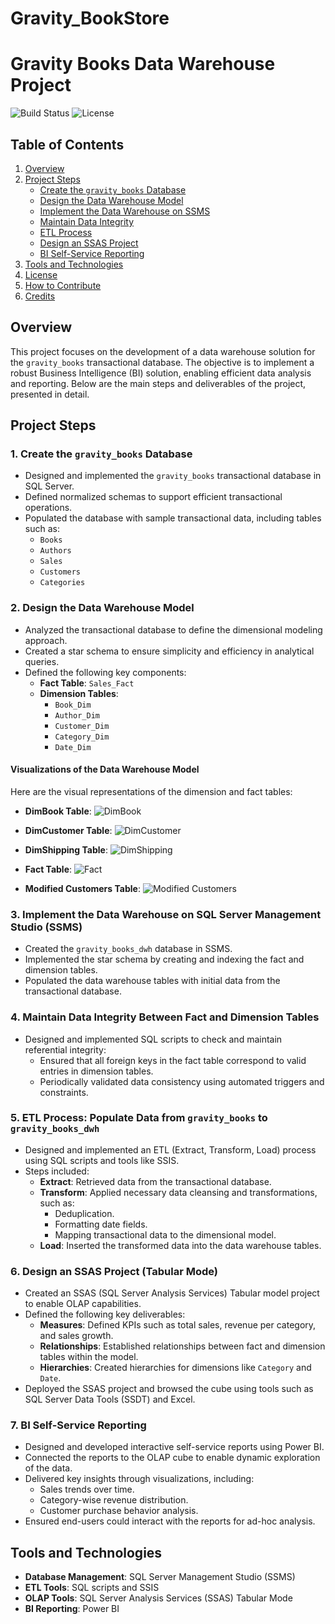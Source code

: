 # Gravity_BookStore
# Gravity Books Data Warehouse Project

![Build Status](https://img.shields.io/badge/build-passing-brightgreen)
![License](https://img.shields.io/badge/license-MIT-blue)

## Table of Contents
1. [Overview](#overview)
2. [Project Steps](#project-steps)
   - [Create the `gravity_books` Database](#1-create-the-gravity_books-database)
   - [Design the Data Warehouse Model](#2-design-the-data-warehouse-model)
   - [Implement the Data Warehouse on SSMS](#3-implement-the-data-warehouse-on-sql-server-management-studio-ssms)
   - [Maintain Data Integrity](#4-maintain-data-integrity-between-fact-and-dimension-tables)
   - [ETL Process](#5-etl-process-populate-data-from-gravity_books-to-gravity_books_dwh)
   - [Design an SSAS Project](#6-design-an-ssas-project-tabular-mode)
   - [BI Self-Service Reporting](#7-bi-self-service-reporting)
3. [Tools and Technologies](#tools-and-technologies)
4. [License](#license)
5. [How to Contribute](#how-to-contribute)
6. [Credits](#credits)

## Overview
This project focuses on the development of a data warehouse solution for the `gravity_books` transactional database. The objective is to implement a robust Business Intelligence (BI) solution, enabling efficient data analysis and reporting. Below are the main steps and deliverables of the project, presented in detail.

## Project Steps
### 1. Create the `gravity_books` Database
- Designed and implemented the `gravity_books` transactional database in SQL Server.
- Defined normalized schemas to support efficient transactional operations.
- Populated the database with sample transactional data, including tables such as:
  - `Books`
  - `Authors`
  - `Sales`
  - `Customers`
  - `Categories`

### 2. Design the Data Warehouse Model
- Analyzed the transactional database to define the dimensional modeling approach.
- Created a star schema to ensure simplicity and efficiency in analytical queries.
- Defined the following key components:
  - **Fact Table**: `Sales_Fact`
  - **Dimension Tables**:
    - `Book_Dim`
    - `Author_Dim`
    - `Customer_Dim`
    - `Category_Dim`
    - `Date_Dim`

#### Visualizations of the Data Warehouse Model
Here are the visual representations of the dimension and fact tables:

- **DimBook Table**:
  ![DimBook](https://github.com/OmarM710/Gravity_BookStore/blob/main/screen%20shots/DimBook.png?raw=true)

- **DimCustomer Table**:
  ![DimCustomer](https://github.com/OmarM710/Gravity_BookStore/blob/main/screen%20shots/DimCustomer.png?raw=true)

- **DimShipping Table**:
  ![DimShipping](https://github.com/OmarM710/Gravity_BookStore/blob/main/screen%20shots/DimShipping.png?raw=true)

- **Fact Table**:
  ![Fact](https://github.com/OmarM710/Gravity_BookStore/blob/main/screen%20shots/Fact%20.png?raw=true)

- **Modified Customers Table**:
  ![Modified Customers](https://github.com/OmarM710/Gravity_BookStore/blob/main/screen%20shots/modfied%20cutomers.png?raw=true)

### 3. Implement the Data Warehouse on SQL Server Management Studio (SSMS)
- Created the `gravity_books_dwh` database in SSMS.
- Implemented the star schema by creating and indexing the fact and dimension tables.
- Populated the data warehouse tables with initial data from the transactional database.

### 4. Maintain Data Integrity Between Fact and Dimension Tables
- Designed and implemented SQL scripts to check and maintain referential integrity:
  - Ensured that all foreign keys in the fact table correspond to valid entries in dimension tables.
  - Periodically validated data consistency using automated triggers and constraints.

### 5. ETL Process: Populate Data from `gravity_books` to `gravity_books_dwh`
- Designed and implemented an ETL (Extract, Transform, Load) process using SQL scripts and tools like SSIS.
- Steps included:
  - **Extract**: Retrieved data from the transactional database.
  - **Transform**: Applied necessary data cleansing and transformations, such as:
    - Deduplication.
    - Formatting date fields.
    - Mapping transactional data to the dimensional model.
  - **Load**: Inserted the transformed data into the data warehouse tables.

### 6. Design an SSAS Project (Tabular Mode)
- Created an SSAS (SQL Server Analysis Services) Tabular model project to enable OLAP capabilities.
- Defined the following key deliverables:
  - **Measures**: Defined KPIs such as total sales, revenue per category, and sales growth.
  - **Relationships**: Established relationships between fact and dimension tables within the model.
  - **Hierarchies**: Created hierarchies for dimensions like `Category` and `Date`.
- Deployed the SSAS project and browsed the cube using tools such as SQL Server Data Tools (SSDT) and Excel.

### 7. BI Self-Service Reporting
- Designed and developed interactive self-service reports using Power BI.
- Connected the reports to the OLAP cube to enable dynamic exploration of the data.
- Delivered key insights through visualizations, including:
  - Sales trends over time.
  - Category-wise revenue distribution.
  - Customer purchase behavior analysis.
- Ensured end-users could interact with the reports for ad-hoc analysis.

## Tools and Technologies
- **Database Management**: SQL Server Management Studio (SSMS)
- **ETL Tools**: SQL scripts and SSIS
- **OLAP Tools**: SQL Server Analysis Services (SSAS) Tabular Mode
- **BI Reporting**: Power BI


